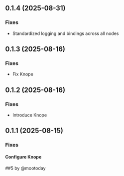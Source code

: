 ## 0.1.4 (2025-08-31)

### Fixes

- Standardized logging and bindings across all nodes

## 0.1.3 (2025-08-16)

### Fixes

- Fix Knope

## 0.1.2 (2025-08-16)

### Fixes

- Introduce Knope

## 0.1.1 (2025-08-15)

### Fixes

#### Configure Knope

##5 by @mootoday
